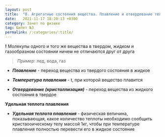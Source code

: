 ```yaml
---
layout: post
title:  "8. Агрегатные состояния вещества. Плавление и отвердевание тел. Температура плавления. Удельная теплота плавления"
date:   2021-11-17 18:20:13 +0300
category: Зачет по физике 
tag: Билет №3
permalink: /:categories/:title/
---
```

**!** Молекулы одного и того же вещества в твердом, жидком и газообразном состоянии ничем не отличаются друг от друга

> *Пример*: лед, вода, газ

- ***Плавление*** - переход вещества из твердого состояния в жидкое

- ***Температура плавления*** - t, при которой вещество плавится

- ***Отвердевание (кристаллизация)*** - переход вещества из жидкого состояния в твердое

**Удельная теплота плавления**

- ***Удельная теплота плавления*** - физическая величина, показывающая, какое количество теплоты необходимо сообщить кристаооическому телу массой 1кг, чтобы при температуре плавления полностью перевести его в жидкое состояние